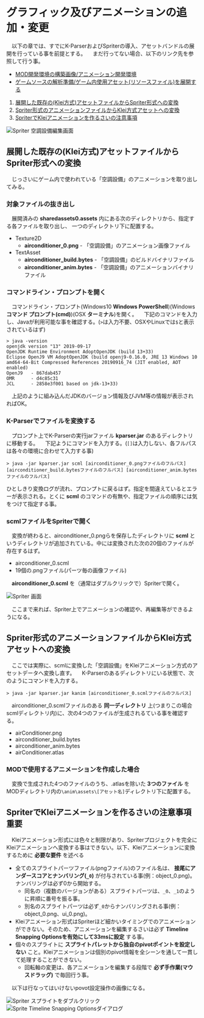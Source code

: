 # グラフィック及びアニメーションの追加・変更

　以下の章では、すでにK-ParserおよびSpriterの導入、アセットバンドルの展開を行っている事を前提とする。
　まだ行ってない場合、以下のリンク先を参照して行う事。

- [MOD開発環境の構築画像/アニメーション開発環境](configure_mod_dev_env.md#graphics-environment)
- [ゲームソースの解析準備/ゲーム内使用アセット(リソースファイル)を展開する](analysing_game_sources.md#unpack_assets)


1. [展開した既存の(Klei方式)アセットファイルからSpriter形式への変換](#convert_kanim_to_scml)
1. [Spriter形式のアニメーションファイルからKlei方式アセットへの変換](#convert_scml_to_kanim)
1. [SpriterでKleiアニメーションを作るさいの注意事項](#caution_about_kanim)

![Spriter 空調設備編集画面](pics\coag_spriter6.png)


<a name="convert_kanim_to_scml"></a>
## 展開した既存の(Klei方式)アセットファイルからSpriter形式への変換

　じっさいにゲーム内で使われている「空調設備」のアニメーションを取り出してみる。

### 対象ファイルの抜き出し

　展開済みの **sharedassets0.assets** 内にある次のディレクトリから、指定する各ファイルを取り出し、 一つのディレクトリ下に配置する。

- Texture2D
  - **airconditioner_0.png** - 「空調設備」のアニメーション画像ファイル
- TextAsset
  - **airconditioner_build.bytes** - 「空調設備」のビルドバイナリファイル
  - **airconditioner_anim.bytes** - 「空調設備」のアニメーションバイナリファイル


### コマンドライン・プロンプトを開く

　コマンドライン・プロンプト(Windows10 **Windows PowerShell**)(Windows **コマンド プロンプト(cmd)**)(OSX **ターミナル**)を開く。
　下記のコマンドを入力し、Javaが利用可能な事を確認する。(`>`は入力不要、OSXやLinuxでは`$`と表示されているはず)

```
> java -version
openjdk version "13" 2019-09-17
OpenJDK Runtime Environment AdoptOpenJDK (build 13+33)
Eclipse OpenJ9 VM AdoptOpenJDK (build openj9-0.16.0, JRE 13 Windows 10 amd64-64-Bit Compressed References 20190916_74 (JIT enabled, AOT enabled)
OpenJ9   - 867dab457
OMR      - d4c85c31
JCL      - 2858e3f001 based on jdk-13+33)
```

　上記のように組み込んだJDKのバージョン情報及びJVM等の情報が表示されればOK。


### K-Parserでファイルを変換する

　プロンプト上でK-Parserの実行jarファイル **kparser.jar** のあるディレクトリに移動する。
　下記ようにコマンドを入力する。(`[]`は入力しない、各フルパスは各々の環境に合わせて入力する事)

```
> java -jar kparser.jar scml [airconditioner_0.pngファイルのフルパス] [airconditioner_build.bytesファイルのフルパス] [airconditioner_anim.bytesファイルのフルパス]
```

 ひとしきり変換ログが流れ、プロンプトに戻るはず。指定を間違えているとエラーが表示される。とくに **scml** のコマンドの有無や、指定ファイルの順序には気をつけて指定する事。

### scmlファイルをSpriterで開く

　変換が終わると、airconditioner_0.pngらを保存したディレクトリに **scml** というディレクトリが追加されている。中には変換された次の20個のファイルが存在するはず。

- airconditioner_0.scml
- 19個の.pngファイル(パーツ毎の画像ファイル)

　**airconditioner_0.scml** を（通常はダブルクリックで）Spriterで開く。

![Spriter 画面](pics/coag_spriter1.png)

　ここまで来れば、Spriter上でアニメーションの確認や、再編集等ができるようになる。


<a name="convert_scml_to_kanim"></a>
## Spriter形式のアニメーションファイルからKlei方式アセットへの変換

　ここでは実際に、scmlに変換した「空調設備」をKleiアニメーション方式のアセットデータへ変換し直す。
　K-Parserのあるディレクトリにいる状態で、次のようにコマンドを入力する。

```
> java -jar kparser.jar kanim [airconditioner_0.scmlファイルのフルパス]
```

　airconditioner_0.scmlファイルのある **同一ディレクトリ** 上(つまりこの場合scmlディレクトリ内)に、次の4つのファイルが生成されるている事を確認する。

- airConditioner.png
- airconditioner_build.bytes
- airconditioner_anim.bytes
- airConditioner.atlas

### MODで使用するアニメーションを作成した場合

　変換で生成された4つのファイルのうち、.atlasを除いた **3つのファイル** をMODディレクトリ内の`\anim\assets\[アセット名]`ディレクトリ下に配置する。


<a name="caution_about_kanim"></a>
## SpriterでKleiアニメーションを作るさいの注意事項 **重要**

　Kleiアニメーション形式には色々と制限があり、Spriterプロジェクトを完全にKleiアニメーションへ変換する事はできない。以下、Kleiアニメーションに変換するために **必要な要件** を述べる

- 全てのスプライトパーツファイル(pngファイル)のファイル名は、 **接尾にアンダースコアとナンバリング(`_0`)** が付与されている事(例：object_0.png)。ナンバリングは必ず0から開始する。
  - 同名の（複数のバージョンがある）スプライトパーツは、`_0`、`_1`のように昇順に番号を振る事。
  - 別名のスプライトパーツは必ず`_0`からナンバリングされる事(例：object_0.png、ui_0.png)。
- Kleiアニメーション形式はSpriterほど細かいタイミングでのアニメーションができない。そのため、アニメーションを編集するさいは必ず **Timeline Snapping Optionsを有効にして33msに設定** する事。
- 個々のスプライトに **スプライトパレットから独自のpivotポイントを設定しない** こと。Kleiアニメーションは個別のpivot情報を全シーンを通して一貫して処理することができない。
  - 回転軸の変更は、各アニメーションを編集する段階で **必ず手作業(マウスドラッグ)** で毎回行う事。

　以下は行なってはいけないpovot設定操作の画像になる。

![Spriter スプライトをダブルクリック](pics\coag_spriter4.png)
![Sprite Timeline Snapping Optionsダイアログ](pics\coag_spriter5.png)
